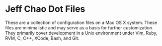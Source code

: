 # Jeff Chao Dot Files

These are a collection of configuration files on a Mac OS X system. These files are minimalistic and may serve as a basis for further customization. They primarily cover development in a Unix environment under Vim, Ruby, RVM, C, C++, XCode, Bash, and Git.
